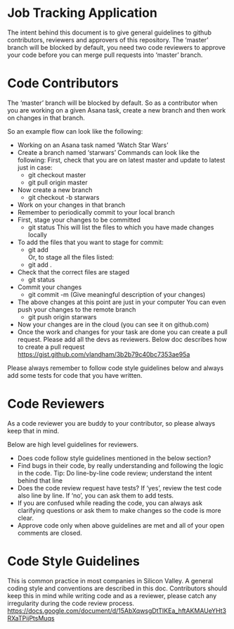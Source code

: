 # Job Tracking Application

The intent behind this document is to give general guidelines to github contributors, reviewers and approvers of this repository. The ‘master’ branch will be blocked by default, you need two code reviewers to approve your code before you can merge pull requests into ‘master’ branch.

# Code Contributors

The ‘master’ branch will be blocked by default. So as a contributor when you are working on a given Asana task, create a new branch and then work on changes in that branch.

So an example flow can look like the following: 

* Working on an Asana task named ‘Watch Star Wars’
* Create a branch named ‘starwars’
  Commands can look like the following:
  First, check that you are on latest master and update to latest just in case:
     * git checkout master
     * git pull origin master
* Now create a new branch
     * git checkout -b starwars
* Work on your changes in that branch
* Remember to periodically commit to your local branch
* First, stage your changes to be committed
    * git status
      This will list the files to which you have made changes locally
* To add the files that you want to stage for commit:
    * git add <filename>  
  Or, to stage all the files listed:
    * git add . 
* Check that the correct files are staged
    * git status
* Commit your changes
    * git commit -m (Give meaningful description of your changes)
* The above changes at this point are just in your computer
  You can even push your changes to the remote branch
    * git push origin starwars
* Now your changes are in the cloud (you can see it on github.com)
* Once the work and changes for your task are done you can create a pull request. Please add all the devs as reviewers.
  Below doc describes how to create a pull request
  https://gist.github.com/vlandham/3b2b79c40bc7353ae95a
      
Please always remember to follow code style guidelines below and always add some tests for code that you have written.

# Code Reviewers

As a code reviewer you are buddy to your contributor, so please always keep that in mind.

Below are high level guidelines for reviewers.

* Does code follow style guidelines mentioned in the below section?
* Find bugs in their code, by really understanding and following the logic in the code.
  Tip: Do line-by-line code review; understand the intent behind that line
* Does the code review request have tests? 
  If ‘yes’, review the test code also line by line. 
  If ‘no’, you can ask them to add tests.
* If you are confused while reading the code, you can always ask clarifying questions or ask them to make changes so the code is more clear.
* Approve code only when above guidelines are met and all of your open comments are closed.

# Code Style Guidelines

This is common practice in most companies in Silicon Valley. A general coding style and conventions are described in this doc.
Contributors should keep this in mind while writing code and as a reviewer, please catch any irregularity during the code review process.
https://docs.google.com/document/d/15AbXqwsgDtTIKEa_hftAKMAUeYHt3RXaTPijPtsMuqs
